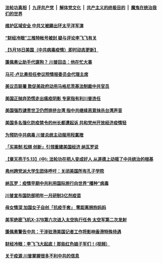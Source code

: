 ####  [法轮功真相](../../../../basic/blob/master/README.md?t=05191631) &nbsp;|&nbsp; [九评共产党](../../../../9ping.md/blob/master/README.md?t=05191631) &nbsp;|&nbsp; [解体党文化](../../../../jtdwh.md/blob/master/README.md?t=05191631)  &nbsp;|&nbsp; [共产主义的终极目的](../../../../gczydzjmd.md/blob/master/README.md?t=05191631) &nbsp;|&nbsp; [魔鬼在统治我们的世界](../../../../mgztzwmdsj.md/blob/master/README.md?t=05191631) 

#### [维护区域安全 中共又被踢出环太平洋军演 ](../pages/soh6/380365.md?t=05191631) 
#### [“财经冷眼”三推特帐号被封 疑与评论李飞飞有关](../pages/soh6/380407.md?t=05191631) 
#### [【5月18日美国（中共病毒疫情）即时动态更新】](../pages/soh6/380065.md?t=05191631) 
#### [蓬佩奥让助手代遛狗？ 川普回击：他在忙大事](../pages/soh6/380344.md?t=05191631) 
#### [马可·卢比奥担任参议院情报委员会代理主席](../pages/soh6/380320.md?t=05191631) 
#### [美议员联署 敦促美政府动用马格尼茨基法制裁中共官员](../pages/soh6/380296.md?t=05191631) 
#### [美国正抛弃恐慌走出瘟疫阴影 专家指有利川普连任](../pages/soh6/380266.md?t=05191631) 
#### [美国强烈谴责世卫仍然排挤台湾  指中共继续恶意抹杀台湾声音  ](../pages/soh6/380239.md?t=05191631) 
#### [美国多名强化防疫禁令的州长都遭起诉 共和党州开放经济疫情轻](../pages/soh6/380182.md?t=05191631) 
#### [为预防中共病毒 川普总统主动服用羟氯喹](../pages/soh6/380221.md?t=05191631) 
#### [「买美制 松绑 创新」引领重建美国经济 纳瓦罗说](../pages/soh6/380191.md?t=05191631) 
#### [【章天亮于5.13】(中): 法轮功在把人变成好人 从道德上动摇了中共统治的根基](../pages/soh6/380197.md?t=05191631) 
#### [弗州跨党派大学生团体呼吁：关闭美国所有孔子学院](../pages/soh6/380170.md?t=05191631) 
#### [纳瓦罗：疫情早期中共利用国际旅行向世界“播种”病毒](../pages/soh6/380146.md?t=05191631) 
#### [川普宣布国防部明年一月研制3亿剂疫苗](../pages/soh6/380125.md?t=05191631) 
#### [母女情深 加国女子自创「抗疫手套」 零距离拥抱妈妈](../pages/soh6/380032.md?t=05191631) 
#### [美军绝密飞机X-37B第六次进入太空执行任务 太空军第二次发射](../pages/soh6/379969.md?t=05191631) 
#### [蓬佩奥警告中共：干涉驻港美国记者工作将影响香港特殊待遇](../pages/soh6/379972.md?t=05191631) 
#### [财经冷眼：李飞飞大起底！那些红色娘子军们！(视频）](../pages/soh6/379909.md?t=05191631) 
#### [关于疫源 川普掌握很多不利中共的信息](../pages/soh6/379897.md?t=05191631) 
